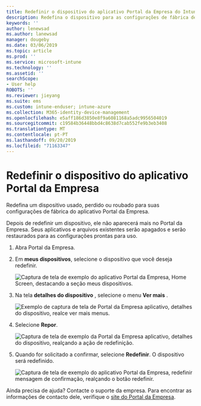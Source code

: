 ```yaml
---
title: Redefinir o dispositivo do aplicativo Portal da Empresa do Intune | Microsoft Docs
description: Redefina o dispositivo para as configurações de fábrica de Portal da Empresa para Windows 10.
keywords: ''
author: lenewsad
ms.author: lanewsad
manager: dougeby
ms.date: 03/06/2019
ms.topic: article
ms.prod: ''
ms.service: microsoft-intune
ms.technology: ''
ms.assetid: ''
searchScope:
- User help
ROBOTS: ''
ms.reviewer: jieyang
ms.suite: ems
ms.custom: intune-enduser; intune-azure
ms.collection: M365-identity-device-management
ms.openlocfilehash: e5aff186d3850e8f9a6081168a5adc9956504019
ms.sourcegitcommit: c19584b36448bbd4c8638d7cab552fe9b3eb3408
ms.translationtype: MT
ms.contentlocale: pt-PT
ms.lasthandoff: 09/20/2019
ms.locfileid: "71163347"
---
```

# <a name="reset-device-from-the-company-portal-app"></a>Redefinir o dispositivo do aplicativo Portal da Empresa  

Redefina um dispositivo usado, perdido ou roubado para suas configurações de fábrica do aplicativo Portal da Empresa.  

Depois de redefinir um dispositivo, ele não aparecerá mais no Portal da Empresa. Seus aplicativos e arquivos existentes serão apagados e serão restaurados para as configurações prontas para uso.  


1. Abra Portal da Empresa.  
2. Em **meus dispositivos**, selecione o dispositivo que você deseja redefinir.   

    ![Captura de tela de exemplo do aplicativo Portal da Empresa, Home Screen, destacando a seção meus dispositivos.](./media/1802-cp-app-windows-home.png)  

3. Na tela **detalhes do dispositivo** , selecione o menu **Ver mais** .  

    ![Exemplo de captura de tela de Portal da Empresa aplicativo, detalhes do dispositivo, realce ver mais menus.](./media/1802-cp-app-windows-device-details.png)  

4. Selecione **Repor**.  

     ![Captura de tela de exemplo da Portal da Empresa aplicativo, detalhes do dispositivo, realçando a ação de redefinição. ](./media/1802-cp-app-windows-device-details-reset.png)  

5. Quando for solicitado a confirmar, selecione **Redefinir**. O dispositivo será redefinido.  

     ![Captura de tela de exemplo do aplicativo Portal da Empresa, redefinir mensagem de confirmação, realçando o botão redefinir. ](./media/1802-cp-app-windows-reset-confirm.png)  

Ainda precisa de ajuda? Contacte o suporte da empresa. Para encontrar as informações de contacto dele, verifique o [site do Portal da Empresa](https://go.microsoft.com/fwlink/?linkid=2010980).  
